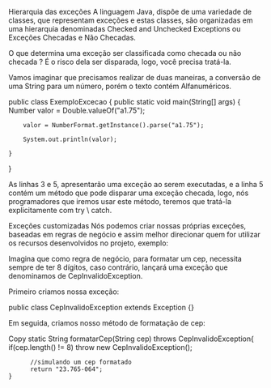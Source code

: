 Hierarquia das exceções
A linguagem Java, dispõe de uma variedade de classes, que representam exceções e estas classes, são organizadas em uma hierarquia denominadas Checked and Unchecked Exceptions ou Exceções Checadas e Não Checadas.

O que determina uma exceção ser classificada como checada ou não checada ?
É o risco dela ser disparada, logo, você precisa tratá-la.

Vamos imaginar que precisamos realizar de duas maneiras, a conversão de uma String para um número, porém o texto contém Alfanuméricos.


public class ExemploExcecao {
    public static void main(String[] args) {
        Number valor = Double.valueOf("a1.75");

        valor = NumberFormat.getInstance().parse("a1.75");
        
        System.out.println(valor);
       
    }
}

As linhas 3 e 5, apresentarão uma exceção ao serem executadas, e a linha 5 contém 
um método que pode disparar uma exceção checada, logo, nós programadores que 
iremos usar este método, teremos que tratá-la explicitamente com try \ catch.



Exceções customizadas
Nós podemos criar nossas próprias exceções, baseadas em regras de negócio e assim melhor direcionar quem for utilizar os recursos desenvolvidos no projeto, exemplo:

Imagina que como regra de negócio, para formatar um cep, necessita sempre de ter 8 dígitos, caso contrário, lançará uma exceção que denominamos de CepInvalidoException.

Primeiro criamos nossa exceção:

public class CepInvalidoException extends Exception {}

Em seguida, criamos nosso método de formatação de cep:

Copy
static String formatarCep(String cep) throws CepInvalidoException{
        if(cep.length() != 8)
          throw new CepInvalidoException();
        
          //simulando um cep formatado
          return "23.765-064";
    }

